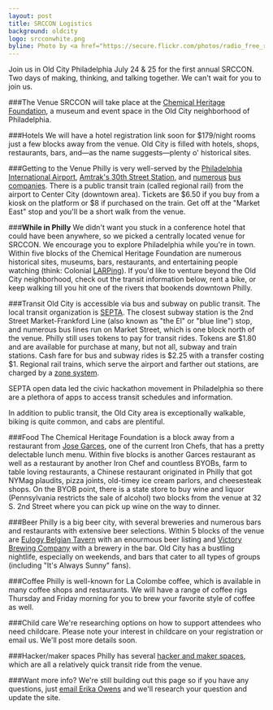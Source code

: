 ```yaml
---
layout: post
title: SRCCON Logistics
background: oldcity
logo: srcconwhite.png
byline: Photo by <a href="https://secure.flickr.com/photos/radio_free_rlyeh/5744633267">R'lyeh Imaging</a>
---
```

<p class="bodybig">Join us in Old City Philadelphia July 24 & 25 for the first annual SRCCON. Two days of making, thinking, and talking together. We can't wait for you to join us.</p>

###The Venue
SRCCON will take place at the [Chemical Heritage Foundation](http://www.chemheritage.org/), a museum and event space in the Old City neighborhood of Philadelphia.

###Hotels
We will have a hotel registration link soon for $179/night rooms just a few blocks away from the venue. Old City is filled with hotels, shops, restaurants, bars, and—as the name suggests—plenty o' historical sites.

###Getting to the Venue
Philly is very well-served by the [Philadelphia International Airport](http://www.phl.org/Pages/HomePage.aspx), [Amtrak's 30th Street Station](http://www.amtrak.com/servlet/ContentServer?pagename=am/am2Station/Station_Page&code=PHL), and [numerous](http://megabus.com/) [bus](http://www.gotobus.com/yobus/) [companies](https://www.greyhound.com/default.aspx).
There is a public transit train (called regional rail) from the airport to Center City (downtown area). Tickets are $6.50 if you buy from a kiosk on the platform or $8 if purchased on the train. Get off at the "Market East" stop and you'll be a short walk from the venue.

###**While in Philly**
We didn't want you stuck in a conference hotel that could have been anywhere, so we picked a centrally located venue for SRCCON. We encourage you to explore Philadelphia while you're in town. Within five blocks of the Chemical Heritage Foundation are numerous historical sites, museums, bars, restaurants, and entertaining people watching (think: Colonial [LARPing](https://en.wikipedia.org/wiki/Live_action_role-playing_game)). If you'd like to venture beyond the Old City neighborhood, check out the transit information below, rent a bike, or keep walking till you hit one of the rivers that bookends downtown Philly.

###Transit
Old City is accessible via bus and subway on public transit. The local transit organization is [SEPTA](http://septa.org). The closest subway station is the 2nd Street Market-Frankford Line (also known as "the El" or "blue line") stop, and numerous bus lines run on Market Street, which is one block north of the venue. Philly still uses tokens to pay for transit rides. Tokens are $1.80 and are available for purchase at many, but not all, subway and train stations. Cash fare for bus and subway rides is $2.25 with a transfer costing $1. Regional rail trains, which serve the airport and farther out stations, are charged by a [zone system](http://septa.org/fares/ticket/index.html).

SEPTA open data led the civic hackathon movement in Philadelphia so there are a plethora of apps to access transit schedules and information.

In addition to public transit, the Old City area is exceptionally walkable, biking is quite common, and cabs are plentiful.

###Food
The Chemical Heritage Foundation is a block away from a restaurant from [Jose Garces](http://philadelphia.amadarestaurant.com/), one of the current Iron Chefs, that has a pretty delectable lunch menu. Within five blocks is another Garces restaurant as well as a restaurant by another Iron Chef and countless BYOBs, farm to table loving restaurants, a Chinese restaurant originated in Philly that got NYMag plaudits, pizza joints, old-timey ice cream parlors, and cheesesteak shops. On the BYOB point, there is a state store to buy wine and liquor (Pennsylvania restricts the sale of alcohol) two blocks from the venue at 32 S. 2nd Street where you can pick up wine on the way to dinner.

###Beer
Philly is a big beer city, with several breweries and numerous bars and restaurants with extensive beer selections. Within 5 blocks of the venue are [Eulogy Belgian Tavern](http://eulogybar.com/) with an enourmous beer listing and [Victory Brewing Company](http://www.victorybeer.com/) with a brewery in the bar. Old City has a bustling nightlife, especially on weekends, and bars that cater to all types of groups (including "It's Always Sunny" fans).

###Coffee
Philly is well-known for La Colombe coffee, which is available in many coffee shops and restaurants. We will have a range of coffee rigs Thursday and Friday morning for you to brew your favorite style of coffee as well.

###Child care
We're researching options on how to support attendees who need childcare. Please note your interest in childcare on your registration or email us. We'll post more details soon.

###Hacker/maker spaces
Philly has several [hacker and maker spaces](http://hackerspaces.org/wiki/Philadelphia), which are all a relatively quick transit ride from the venue.

###Want more info?
We're still building out this page so if you have any questions, just [email Erika Owens](mailto:erika@mozillafoundation.org) and we'll research your question and update the site.

